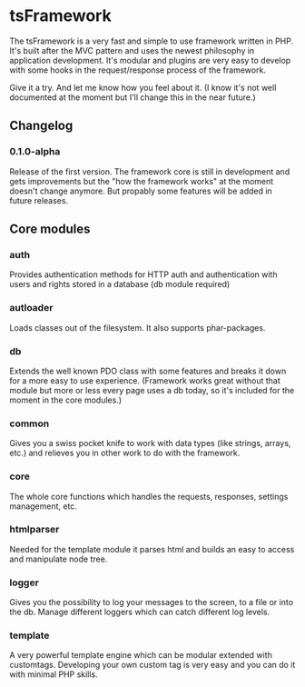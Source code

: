 tsFramework
===========

The tsFramework is a very fast and simple to use framework written in PHP. It's built after the MVC pattern and uses the newest philosophy in application development. It's modular and plugins are very easy to develop with some hooks in the request/response process of the framework.

Give it a try. And let me know how you feel about it. (I know it's not well documented at the moment but I'll change this in the near future.)

Changelog
---------
### 0.1.0-alpha 
Release of the first version. The framework core is still in development and gets improvements but the "how the framework works" at the moment doesn't change anymore. But propably some features will be added in future releases.

Core modules
------------
### auth
Provides authentication methods for HTTP auth and authentication with users and rights stored in a database (db module required)

### autloader
Loads classes out of the filesystem. It also supports phar-packages.

### db
Extends the well known PDO class with some features and breaks it down for a more easy to use experience. (Framework works great without that module but more or less every page uses a db today, so it's included for the moment in the core modules.)

### common
Gives you a swiss pocket knife to work with data types (like strings, arrays, etc.) and relieves you in other work to do with the framework. 

### core
The whole core functions which handles the requests, responses, settings management, etc.

### htmlparser
Needed for the template module it parses html and builds an easy to access and manipulate node tree.

### logger
Gives you the possibility to log your messages to the screen, to a file or into the db. Manage different loggers which can catch different log levels.

### template
A very powerful template engine which can be modular extended with customtags. Developing your own custom tag is very easy and you can do it with minimal PHP skills.

